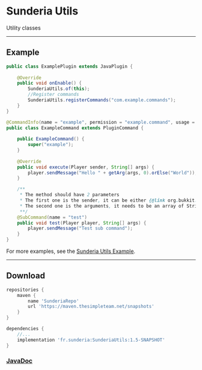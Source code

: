 # Sunderia Utils
Utility classes

---

## Example

```java
public class ExamplePlugin extends JavaPlugin {
    
    @Override
    public void onEnable() {
        SunderiaUtils.of(this);
        //Register commands
        SunderiaUtils.registerCommands("com.example.commands");
    }
}
```

```java
@CommandInfo(name = "example", permission = "example.command", usage = "/example <player>", description = "Example command")
public class ExampleCommand extends PluginCommand {
    
    public ExampleCommand() {
        super("example");
    }
    
    @Override
    public void execute(Player sender, String[] args) {
        player.sendMessage("Hello " + getArg(args, 0).orElse("World"));
    }

    /**
     * The method should have 2 parameters
     * The first one is the sender, it can be either {@link org.bukkit.entity.Player} or {@link org.bukkit.command.CommandSender} (it depends on the value of {requiresPlayer} in the {@link CommandInfo#requiresPlayer()})
     * The second one is the arguments, it needs to be an array of String.
     **/
    @SubCommand(name = "test")
    public void test(Player player, String[] args) {
        player.sendMessage("Test sub command");
    }
}
```

For more examples, see the [Sunderia Utils Example](https://github.com/Sunderia/SunderiaUtils/tree/main/SunderiaUtilsTest/src/main/java/fr/minemobs/sunderiautilstest).

---

## Download


```groovy
repositories {
    maven {
        name 'SunderiaRepo'
        url 'https://maven.thesimpleteam.net/snapshots'
    }
}

dependencies {
    //...
    implementation 'fr.sunderia:SunderiaUtils:1.5-SNAPSHOT'
}

```

### [JavaDoc](https://jitpack.io/com/github/Sunderia/SunderiaUtils/1.0/javadoc/)
